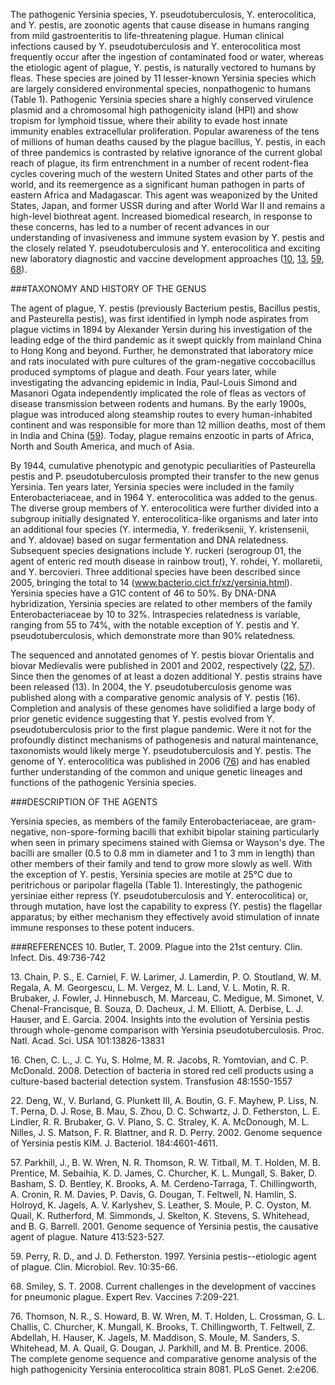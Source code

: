 
The pathogenic Yersinia species, Y. pseudotuberculosis, Y.  enterocolitica, and Y. pestis, are zoonotic agents that
cause disease in humans ranging from mild gastroenteritis to life-threatening plague. Human clinical infections caused
by Y.  pseudotuberculosis and Y. enterocolitica most frequently occur after the ingestion of contaminated food or
water, whereas the etiologic agent of plague, Y. pestis, is naturally vectored to humans by fleas. These species
are joined by 11 lesser-known Yersinia species which are largely considered environmental species, nonpathogenic
to humans (Table 1). Pathogenic Yersinia species share a highly conserved virulence plasmid and a chromosomal high
pathogenicity island (HPI) and show tropism for lymphoid tissue, where their ability to evade host innate immunity
enables extracellular proliferation. Popular awareness of the tens of millions of human deaths caused by the plague
bacillus, Y. pestis, in each of three pandemics is contrasted by relative ignorance of the current global reach of
plague, its firm entrenchment in a number of recent rodent-flea cycles covering much of the western United States
and other parts of the world, and its reemergence as a significant human pathogen in parts of eastern Africa and
Madagascar. This agent was weaponized by the United States, Japan, and former USSR during and after World War II
and remains a high-level biothreat agent. Increased biomedical research, in response to these concerns, has led to
a number of recent advances in our understanding of invasiveness and immune system evasion by Y. pestis and the
closely related Y. pseudotuberculosis and Y. enterocolitica and exciting new laboratory diagnostic and vaccine
development approaches ([10], [13], [59], [68]).

###TAXONOMY AND HISTORY OF THE GENUS

The agent of plague, Y. pestis (previously Bacterium pestis, Bacillus pestis, and Pasteurella pestis), was first
identified in lymph node aspirates from plague victims in 1894 by Alexander Yersin during his investigation of the
leading edge of the third pandemic as it swept quickly from mainland China to Hong Kong and beyond. Further, he
demonstrated that laboratory mice and rats inoculated with pure cultures of the gram-negative coccobacillus produced
symptoms of plague and death. Four years later, while investigating the advancing epidemic in India, Paul-Louis
Simond and Masanori Ogata independently implicated the role of fleas as vectors of disease transmission between
rodents and humans. By the early 1900s, plague was introduced along steamship routes to every human-inhabited
continent and was responsible for more than 12 million deaths, most of them in India and China ([59]). Today,
plague remains enzootic in parts of Africa, North and South America, and much of Asia.

By 1944, cumulative phenotypic and genotypic peculiarities of Pasteurella pestis and P. pseudotuberculosis
prompted their transfer to the new genus Yersinia. Ten years later, Yersinia species were included in the
family Enterobacteriaceae, and in 1964 Y. enterocolitica was added to the genus.  The diverse group members of
Y. enterocolitica were further divided into a subgroup initially designated Y. enterocolitica-like organisms
and later into an additional four species (Y.  intermedia, Y. frederiksenii, Y. kristensenii, and Y. aldovae)
based on sugar fermentation and DNA relatedness. Subsequent species designations include Y. ruckeri (serogroup
01, the agent of enteric red mouth disease in rainbow trout), Y. rohdei, Y. mollaretii, and Y. bercovieri. Three
additional species have been described since 2005, bringing the total to 14 (www.bacterio.cict.fr/xz/yersinia.html).
Yersinia species have a G1C content of 46 to 50%.  By DNA-DNA hybridization, Yersinia species are related to other
members of the family Enterobacteriaceae by 10 to 32%. Intraspecies relatedness is variable, ranging from 55 to 74%,
with the notable exception of Y. pestis and Y. pseudotuberculosis, which demonstrate more than 90% relatedness.

The sequenced and annotated genomes of Y. pestis biovar Orientalis and biovar Medievalis were published in 2001
and 2002, respectively ([22], [57]). Since then the genomes of at least a dozen additional Y. pestis strains
have been released (13). In 2004, the Y. pseudotuberculosis genome was published along with a comparative genomic
analysis of Y.  pestis (16). Completion and analysis of these genomes have solidified a large body of prior genetic
evidence suggesting that Y. pestis evolved from Y. pseudotuberculosis prior to the first plague pandemic. Were it
not for the profoundly distinct mechanisms of pathogenesis and natural maintenance, taxonomists would likely merge
Y. pseudotuberculosis and Y. pestis. The genome of Y. enterocolitica was published in 2006 ([76]) and has enabled
further understanding of the common and unique genetic lineages and functions of the pathogenic Yersinia species.


###DESCRIPTION OF THE AGENTS

Yersinia species, as members of the family Enterobacteriaceae, are gram-negative, non-spore-forming bacilli that
exhibit bipolar staining particularly when seen in primary specimens stained with Giemsa or Wayson's dye. The bacilli
are smaller (0.5 to 0.8 mm in diameter and 1 to 3 mm in length) than other members of their family and tend to grow
more slowly as well. With the exception of Y. pestis, Yersinia species are motile at 25°C due to peritrichous or
paripolar flagella (Table 1). Interestingly, the pathogenic yersiniae either repress (Y. pseudotuberculosis and
Y. enterocolitica) or, through mutation, have lost the capability to express (Y.  pestis) the flagellar apparatus;
by either mechanism they effectively avoid stimulation of innate immune responses to these potent inducers.


###REFERENCES
10\. Butler, T. 2009. Plague into the 21st century. Clin. Infect. Dis. 49:736-742

13\. Chain, P. S., E. Carniel, F. W. Larimer, J. Lamerdin, P. O.  Stoutland, W. M. Regala, A. M. Georgescu,
L. M. Vergez, M. L. Land, V. L. Motin, R. R. Brubaker, J. Fowler, J.  Hinnebusch, M. Marceau, C. Medigue,
M. Simonet, V.  Chenal-Francisque, B. Souza, D. Dacheux, J. M. Elliott, A.  Derbise, L. J. Hauser, and
E. Garcia. 2004. Insights into the evolution of Yersinia pestis through whole-genome comparison with Yersinia
pseudotuberculosis. Proc. Natl. Acad. Sci. USA 101:13826-13831

16\. Chen, C. L., J. C. Yu, S. Holme, M. R. Jacobs, R. Yomtovian, and C. P. McDonald. 2008. Detection of bacteria
in stored red cell products using a culture-based bacterial detection system.  Transfusion 48:1550-1557

22\. Deng, W., V. Burland, G. Plunkett III, A. Boutin, G. F.  Mayhew, P. Liss, N. T. Perna, D. J. Rose,
B. Mau, S. Zhou, D.  C. Schwartz, J. D. Fetherston, L. E. Lindler, R. R. Brubaker, G. V. Plano, S. C. Straley,
K. A. McDonough, M. L. Nilles, J. S. Matson, F. R. Blattner, and R. D. Perry. 2002. Genome sequence of Yersinia
pestis KIM. J. Bacteriol. 184:4601-4611.

57\. Parkhill, J., B. W. Wren, N. R. Thomson, R. W. Titball, M. T. Holden, M. B. Prentice, M. Sebaihia, K. D. James,
C. Churcher, K. L. Mungall, S. Baker, D. Basham, S. D. Bentley, K. Brooks, A. M. Cerdeno-Tarraga, T.  Chillingworth,
A. Cronin, R. M. Davies, P. Davis, G. Dougan, T. Feltwell, N. Hamlin, S. Holroyd, K. Jagels, A. V.  Karlyshev,
S. Leather, S. Moule, P. C. Oyston, M. Quail, K.  Rutherford, M. Simmonds, J. Skelton, K. Stevens, S. Whitehead,
and B. G. Barrell. 2001. Genome sequence of Yersinia pestis, the causative agent of plague. Nature 413:523-527.

59\. Perry, R. D., and J. D. Fetherston. 1997. Yersinia pestis--etiologic agent of
plague. Clin. Microbiol. Rev. 10:35-66.

68\. Smiley, S. T. 2008. Current challenges in the development of vaccines for pneumonic plague. Expert Rev. Vaccines
7:209-221.

76\. Thomson, N. R., S. Howard, B. W. Wren, M. T. Holden, L. Crossman, G. L. Challis, C. Churcher, K. Mungall, K.
Brooks, T. Chillingworth, T. Feltwell, Z. Abdellah, H.  Hauser, K. Jagels, M. Maddison, S. Moule, M. Sanders, S.
Whitehead, M. A. Quail, G. Dougan, J. Parkhill, and M.  B. Prentice. 2006. The complete genome sequence and
comparative genome analysis of the high pathogenicity Yersinia enterocolitica strain 8081. PLoS Genet. 2:e206.


[10]: http://www.ncbi.nlm.nih.gov/pubmed/19606935 "Butler, T. 2009. Plague into the 21st century. Clin. Infect. Dis. 49:736-742"  

[13]: http://www.ncbi.nlm.nih.gov/pubmed/15358858 "Chain, P. S., E. Carniel, F. W. Larimer, J. Lamerdin, P. O.  Stoutland, W. M. Regala, A. M. Georgescu, L. M. Vergez, M. L. Land, V. L. Motin, R. R. Brubaker, J. Fowler, J.  Hinnebusch, M. Marceau, C. Medigue, M. Simonet, V.  Chenal-Francisque, B. Souza, D. Dacheux, J. M. Elliott, A.  Derbise, L. J. Hauser, and E. Garcia. 2004. Insights into the evolution of Yersinia pestis through whole-genome comparison with Yersinia pseudotuberculosis. Proc. Natl. Acad. Sci. USA 101:13826-13831"

[16]: http://www.ncbi.nlm.nih.gov/pubmed/18466178 "Chen, C. L., J. C. Yu, S. Holme, M. R. Jacobs, R. Yomtovian, and C. P. McDonald. 2008. Detection of bacteria in stored red cell products using a culture-based bacterial detection system.  Transfusion 48:1550-1557" 

[22]: http://www.ncbi.nlm.nih.gov/pubmed/12142430 "Deng, W., V. Burland, G. Plunkett III, A. Boutin, G. F.  Mayhew, P. Liss, N. T. Perna, D. J. Rose, B. Mau, S. Zhou, D.  C. Schwartz, J. D. Fetherston, L. E. Lindler, R. R. Brubaker, G. V. Plano, S. C. Straley, K. A. McDonough, M. L. Nilles, J. S. Matson, F. R. Blattner, and R. D. Perry. 2002. Genome sequence of Yersinia pestis KIM. J. Bacteriol. 184:4601-4611."

[57]: http://www.ncbi.nlm.nih.gov/pubmed/11586360  "Parkhill, J., B. W. Wren, N. R. Thomson, R. W. Titball, M. T. Holden, M. B. Prentice, M. Sebaihia, K. D. James, C. Churcher, K. L. Mungall, S. Baker, D. Basham, S. D. Bentley, K. Brooks, A. M. Cerdeno-Tarraga, T.  Chillingworth, A. Cronin, R. M. Davies, P. Davis, G. Dougan, T. Feltwell, N. Hamlin, S. Holroyd, K. Jagels, A. V.  Karlyshev, S. Leather, S. Moule, P. C. Oyston, M. Quail, K.  Rutherford, M. Simmonds, J. Skelton, K. Stevens, S. Whitehead, and B. G. Barrell. 2001. Genome sequence of Yersinia pestis, the causative agent of plague. Nature 413:523-527." 

[59]: http://www.ncbi.nlm.nih.gov/pubmed/8993858 "Perry, R. D., and J. D. Fetherston. 1997. Yersinia pestis--etiologic agent of plague. Clin. Microbiol. Rev. 10:35-66."

[68]: http://www.ncbi.nlm.nih.gov/pubmed/18324890 "Smiley, S. T. 2008. Current challenges in the development of vaccines for pneumonic plague. Expert Rev. Vaccines 7:209-221."

[76]: http://www.ncbi.nlm.nih.gov/pubmed/17173484 "Thomson, N. R., S. Howard, B. W. Wren, M. T. Holden, L. Crossman, G. L. Challis, C. Churcher, K. Mungall, K.  Brooks, T. Chillingworth, T. Feltwell, Z. Abdellah, H.  Hauser, K. Jagels, M. Maddison, S. Moule, M. Sanders, S.  Whitehead, M. A. Quail, G. Dougan, J. Parkhill, and M.  B. Prentice. 2006. The complete genome sequence and comparative genome analysis of the high pathogenicity Yersinia enterocolitica strain 8081. PLoS Genet. 2:e206."

